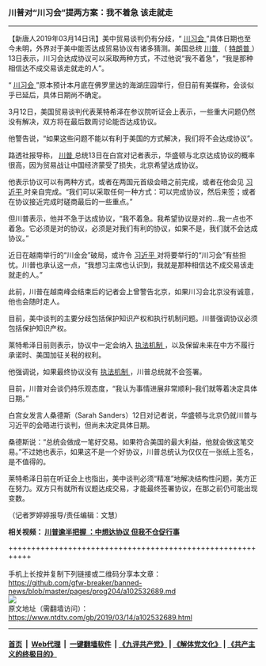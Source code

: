 ### 川普对“川习会”提两方案：我不着急 该走就走
------------------------

<div class="post_content" itemprop="articleBody">
 <p>
  【新唐人2019年03月14日讯】美中贸易谈判仍有分歧，“
  <a href="https://www.ntdtv.com/gb/川习会.htm">
   川习会
  </a>
  ”具体日期也至今未明，外界对于美中能否达成贸易协议有诸多猜测。美国总统
  <a href="https://www.ntdtv.com/gb/川普.htm">
   川普
  </a>
  （
  <a href="https://www.ntdtv.com/gb/特朗普.htm">
   特朗普
  </a>
  ）13日表示，川习会达成协议可以采取两种方式，不过他说“我不着急”，“我是那种相信达不成交易该走就走的人”。
 </p>
 <p>
  “
  <a href="https://www.ntdtv.com/gb/川习会.htm">
   川习会
  </a>
  ”原本预计本月底在佛罗里达的海湖庄园举行，但日前有美媒称，会谈似乎已延后，具体日期尚不确定。
 </p>
 <p>
  3月12日，美国贸易谈判代表莱特希泽在参议院听证会上表示，一些重大问题仍然没有解决，双方将在最后数周讨论能否达成协议。
 </p>
 <p>
  他警告说，“如果这些问题不能以有利于美国的方式解决，我们将不会达成协议”。
 </p>
 <p>
  路透社报导称，
  <a href="https://www.ntdtv.com/gb/川普.htm">
   川普
  </a>
  总统13日在白宫对记者表示，华盛顿与北京达成协议的概率很高，因为贸易战让中国经济蒙受了损失，北京希望达成协议。
 </p>
 <p>
  他表示协议可以有两种方式，或者在两国元首级会晤之前完成，或者在他会见
  <a href="https://www.ntdtv.com/gb/习近平.htm">
   习近平
  </a>
  时亲自完成。“我们可以采取任何一种方式：可以完成协议，然后来签；或者在协议接近完成时磋商最后的一些重点。”
 </p>
 <p>
  但川普表示，他并不急于达成协议，“我不着急。我希望协议是对的…我一点也不着急。它必须是对的协议，必须是对我们有利的协议，如果不是，我们就不会达成协议。”
 </p>
 <p>
  近日在越南举行的“川金会”破局，或许令
  <a href="https://www.ntdtv.com/gb/习近平.htm">
   习近平
  </a>
  对将要举行的“川习会”有些担忧。川普也承认这一点，“我想习主席也认识到，我就是那种相信达不成交易该走就走的人。”
 </p>
 <p>
  此前，川普在越南峰会结束后的记者会上曾警告北京，如果川习会北京没有诚意，他也会随时走人。
 </p>
 <p>
  目前，美中谈判的主要分歧包括保护知识产权和执行机制问题。川普强调协议必须包括保护知识产权。
 </p>
 <p>
  莱特希泽日前则表示，协议中一定会纳入
  <a href="https://www.ntdtv.com/gb/执法机制.htm">
   执法机制
  </a>
  ，以及保留未来在中方不履行承诺时、美国加征关税的权利。
 </p>
 <p>
  他强调说，如果最终协议没有
  <a href="https://www.ntdtv.com/gb/执法机制.htm">
   执法机制
  </a>
  ，川普总统就不会签署。
 </p>
 <p>
  目前，川普对会谈仍持乐观态度，“我认为事情进展非常顺利–我们就等着决定具体日期。”
 </p>
 <p>
  白宫女发言人桑德斯（Sarah Sanders）12日对记者说，华盛顿与北京仍就川普与习近平的会晤进行谈判，但尚未决定具体日期。
 </p>
 <p>
  桑德斯说：“总统会做成一笔好交易。如果符合美国的最大利益，他就会做这笔交易。”不过她也表示，如果这不是一个好协议，川普总统认为仅仅在一张纸上签名，是不值得的。
 </p>
 <p>
  莱特希泽日前在听证会上也指出，美中谈判必须“精准”地解决结构性问题，美方正在努力。双方只有就所有议题达成交易，才能最终签署协议，在那之前仍可能出现变数。
 </p>
 <p>
  （记者罗婷婷报导/责任编辑：文慧）
 </p>
 <p>
  <strong>
   相关视频：
   <a href="https://www.ntdtv.com/b5/2019/03/14/a102533025.html">
    川普逾半把握 ：中想达协议 但我不仓促行事
   </a>
  </strong>
 </p>
 <div class="single_ad">
 </div>
</div>

+++++++++++++++++++++++++++++++++++++++++++++++++++++++++++<br/><br/>
手机上长按并复制下列链接或二维码分享本文章：<br/>
https://github.com/gfw-breaker/banned-news/blob/master/pages/prog204/a102532689.md <br/>
<a href='https://github.com/gfw-breaker/banned-news/blob/master/pages/prog204/a102532689.md'><img src='https://github.com/gfw-breaker/banned-news/blob/master/pages/prog204/a102532689.md.png'/></a> <br/>
原文地址（需翻墙访问）：https://www.ntdtv.com/gb/2019/03/14/a102532689.html


------------------------
#### [首页](https://github.com/gfw-breaker/banned-news/blob/master/README.md) &nbsp;|&nbsp; [Web代理](https://github.com/labour-camp/helloworld) &nbsp;|&nbsp; [一键翻墙软件](https://github.com/gfw-breaker/nogfw/blob/master/README.md) &nbsp;| [《九评共产党》](https://github.com/gfw-breaker/9ping.md/blob/master/README.md#九评之一评共产党是什么) | [《解体党文化》](https://github.com/gfw-breaker/jtdwh.md/blob/master/README.md) | [《共产主义的终极目的》](https://github.com/gfw-breaker/gczydzjmd.md/blob/master/README.md)

